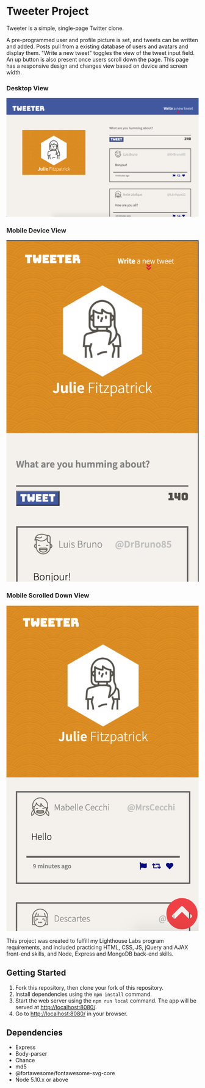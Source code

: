 # Tweeter Project

Tweeter is a simple, single-page Twitter clone.

A pre-programmed user and profile picture is set, and tweets can be written and added. Posts pull from a existing database of users and avatars and display them. 
"Write a new tweet" toggles the view of the tweet input field. An up button is also present once users scroll down the page. 
This page has a responsive design and changes view based on device and screen width.

### Desktop View

!["Tweeter Desktop View" | width: 80](https://github.com/julezfitz/tweeter/blob/master/docs/Desktop-View.png?raw=true)

### Mobile Device View

!["Tweeter Mobile View"](https://github.com/julezfitz/tweeter/blob/master/docs/Mobile-View-Tweet.png)

### Mobile Scrolled Down View

!["Tweeter Mobile Scrolled Down View"](https://github.com/julezfitz/tweeter/blob/master/docs/Mobile-View-Up.png)

This project was created to fulfill my Lighthouse Labs program requirements, and included practicing HTML, CSS, JS, jQuery and AJAX front-end skills, and Node, Express and MongoDB back-end skills.

## Getting Started

1. Fork this repository, then clone your fork of this repository.
2. Install dependencies using the `npm install` command.
3. Start the web server using the `npm run local` command. The app will be served at <http://localhost:8080/>.
4. Go to <http://localhost:8080/> in your browser.

## Dependencies

- Express
- Body-parser
- Chance
- md5
- @fortawesome/fontawesome-svg-core
- Node 5.10.x or above
